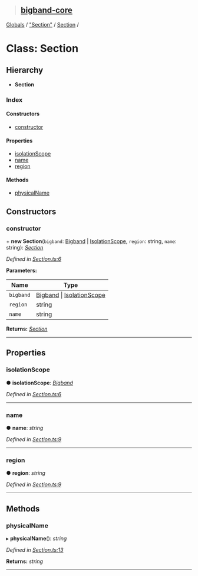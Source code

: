 > ## [bigband-core](../README.md)

[Globals](../globals.md) / ["Section"](../modules/_section_.md) / [Section](_section_.section.md) /

# Class: Section

## Hierarchy

* **Section**

### Index

#### Constructors

* [constructor](_section_.section.md#constructor)

#### Properties

* [isolationScope](_section_.section.md#isolationscope)
* [name](_section_.section.md#name)
* [region](_section_.section.md#region)

#### Methods

* [physicalName](_section_.section.md#physicalname)

## Constructors

###  constructor

\+ **new Section**(`bigband`: [Bigband](_bigband_.bigband.md) | [IsolationScope](_isolationscope_.isolationscope.md), `region`: string, `name`: string): *[Section](_section_.section.md)*

*Defined in [Section.ts:6](https://github.com/imaman/bigband/blob/6553ebb/packages/core/src/Section.ts#L6)*

**Parameters:**

Name | Type |
------ | ------ |
`bigband` | [Bigband](_bigband_.bigband.md) \| [IsolationScope](_isolationscope_.isolationscope.md) |
`region` | string |
`name` | string |

**Returns:** *[Section](_section_.section.md)*

___

## Properties

###  isolationScope

● **isolationScope**: *[Bigband](_bigband_.bigband.md)*

*Defined in [Section.ts:6](https://github.com/imaman/bigband/blob/6553ebb/packages/core/src/Section.ts#L6)*

___

###  name

● **name**: *string*

*Defined in [Section.ts:9](https://github.com/imaman/bigband/blob/6553ebb/packages/core/src/Section.ts#L9)*

___

###  region

● **region**: *string*

*Defined in [Section.ts:9](https://github.com/imaman/bigband/blob/6553ebb/packages/core/src/Section.ts#L9)*

___

## Methods

###  physicalName

▸ **physicalName**(): *string*

*Defined in [Section.ts:13](https://github.com/imaman/bigband/blob/6553ebb/packages/core/src/Section.ts#L13)*

**Returns:** *string*

___